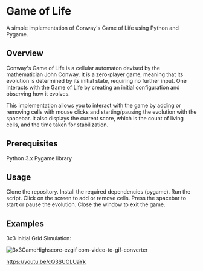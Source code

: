 # Game of Life
A simple implementation of Conway's Game of Life using Python and Pygame.

## Overview
Conway's Game of Life is a cellular automaton devised by the mathematician John Conway. It is a zero-player game, meaning that its evolution is determined by its initial state, requiring no further input. One interacts with the Game of Life by creating an initial configuration and observing how it evolves.

This implementation allows you to interact with the game by adding or removing cells with mouse clicks and starting/pausing the evolution with the spacebar. It also displays the current score, which is the count of living cells, and the time taken for stabilization.

## Prerequisites
Python 3.x
Pygame library
## Usage
Clone the repository.
Install the required dependencies (pygame).
Run the script.
Click on the screen to add or remove cells.
Press the spacebar to start or pause the evolution.
Close the window to exit the game.
## Examples
3x3 initial Grid Simulation:

![3x3GameHighscore-ezgif com-video-to-gif-converter](https://github.com/thatdavidguy/Evolutionary-optimisation-Conway-s-Game-of-Life/assets/61171213/d76dd78b-297e-4964-a16d-ee8df805255d)

https://youtu.be/cQ3SUOLUaYk


